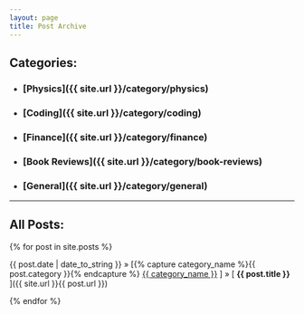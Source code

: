 ```yaml
---
layout: page
title: Post Archive
---
```


<h2>Categories:</h2>

* ### [Physics]({{ site.url }}/category/physics)
* ### [Coding]({{ site.url }}/category/coding)
* ### [Finance]({{ site.url }}/category/finance)
* ### [Book Reviews]({{ site.url }}/category/book-reviews)
* ### [General]({{ site.url }}/category/general)

_____ 

<h2>All Posts:</h2>

{% for post in site.posts %}

{{ post.date | date_to_string }} » [{% capture category_name %}{{ post.category }}{% endcapture %} <a href="/category/{{ category_name }}">{{ category_name }}</a> ] » [ **{{ post.title }}** ]({{ site.url }}{{ post.url }}) 

{% endfor %}
